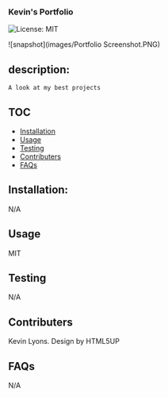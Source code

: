 ### Kevin's Portfolio

![License: MIT](https://img.shields.io/badge/License-MIT-green.svg)

![snapshot](images/Portfolio Screenshot.PNG)

## description:

    A look at my best projects

## TOC

- [Installation](#installation)
- [Usage](#usage)
- [Testing](#tests)
- [Contributers](#Contributers)
- [FAQs](#FAQs)

## Installation:

N/A

## Usage

MIT

## Testing

N/A

## Contributers

Kevin Lyons. Design by HTML5UP

## FAQs

N/A
